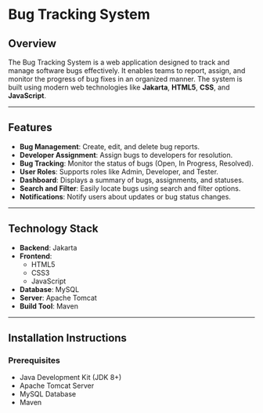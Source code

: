 # Bug Tracking System

## Overview
The Bug Tracking System is a web application designed to track and manage software bugs effectively. It enables teams to report, assign, and monitor the progress of bug fixes in an organized manner. The system is built using modern web technologies like **Jakarta**, **HTML5**, **CSS**, and **JavaScript**.

---

## Features
- **Bug Management**: Create, edit, and delete bug reports.
- **Developer Assignment**: Assign bugs to developers for resolution.
- **Bug Tracking**: Monitor the status of bugs (Open, In Progress, Resolved).
- **User Roles**: Supports roles like Admin, Developer, and Tester.
- **Dashboard**: Displays a summary of bugs, assignments, and statuses.
- **Search and Filter**: Easily locate bugs using search and filter options.
- **Notifications**: Notify users about updates or bug status changes.

---

## Technology Stack
- **Backend**: Jakarta
- **Frontend**: 
  - HTML5
  - CSS3
  - JavaScript
- **Database**: MySQL
- **Server**: Apache Tomcat
- **Build Tool**: Maven

---

## Installation Instructions

### Prerequisites
- Java Development Kit (JDK 8+)
- Apache Tomcat Server
- MySQL Database
- Maven
